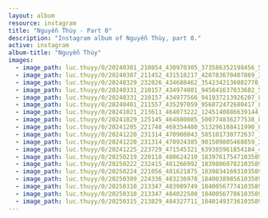 ```yaml
---
layout: album
resource: instagram
title: "Nguyễn Thùy - Part 0"
description: "Instagram album of Nguyễn Thùy, part 0."
active: instagram
album-title: "Nguyễn Thùy"
images:
  - image_path: luc.thuyy/0/20240301_210854_430970305_373586352198456_5657601569309408836_n.jpg
  - image_path: luc.thuyy/0/20240307_211452_431518217_420783670407869_3793113130556841761_n.jpg
  - image_path: luc.thuyy/0/20240329_232826_434688462_3542342136082770_802197032071250336_n.jpg
  - image_path: luc.thuyy/0/20240331_210157_434974801_945841637033682_5772797277671537870_n.jpg
  - image_path: luc.thuyy/0/20240331_210157_434977566_941937213926207_8298643077053736890_n.jpg
  - image_path: luc.thuyy/0/20240401_211557_435297059_956872472680417_8610201213917675781_n.jpg
  - image_path: luc.thuyy/0/20241021_213611_464073222_1245140886639144_2508858510283873161_n.jpg
  - image_path: luc.thuyy/0/20241029_125145_464880085_500774836277538_8277950893203959632_n.jpg
  - image_path: luc.thuyy/0/20241205_221748_469354480_513296188411990_8842379873921662207_n.jpg
  - image_path: luc.thuyy/0/20241220_231314_470908043_585101730772637_1323441066615319460_n.jpg
  - image_path: luc.thuyy/0/20241220_231314_470924385_901509805468859_3778730064073756426_n.jpg
  - image_path: luc.thuyy/0/20241225_223729_471545321_639385961854184_4630441348279297010_n.jpg
  - image_path: luc.thuyy/0/20250219_220110_480624210_18397617547103589_2515653565326602607_n.jpg
  - image_path: luc.thuyy/0/20250222_232415_481266992_18398060782103589_5062161295859406348_n.jpg
  - image_path: luc.thuyy/0/20250224_221056_481621875_18398341693103589_7106815737595949681_n.jpg
  - image_path: luc.thuyy/0/20250309_224336_483236978_18400389856103589_3517321770940724324_n.jpg
  - image_path: luc.thuyy/0/20250310_213347_483989749_18400567774103589_6830107469125214920_n.jpg
  - image_path: luc.thuyy/0/20250310_213347_484022580_18400567786103589_7660077103479218920_n.jpg
  - image_path: luc.thuyy/0/20250315_213829_484327711_18401493736103589_700793798019876560_n.jpg
---
```

